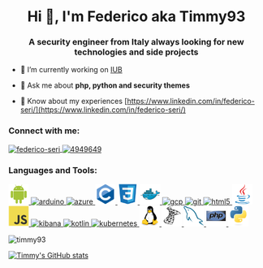 
<h1 align="center">Hi 👋, I'm Federico aka Timmy93
</h1>

<h3 align="center">A security engineer from Italy always looking for new technologies and side projects
</h3>

- 🔭 I’m currently working on [IUB](https://github.com/Timmy93/IUB_Dockerized)

- 💬 Ask me about **php, python and security themes**

- 📄 Know about my experiences [https://www.linkedin.com/in/federico-seri/](https://www.linkedin.com/in/federico-seri/)


<h3 align="left">Connect with me:
</h3>

<p align="left">

<a href="https://linkedin.com/in/federico-seri" target="blank">
<img align="center" src="https://cdn.jsdelivr.net/npm/simple-icons@3.0.1/icons/linkedin.svg" alt="federico-seri" height="30" width="40" />
</a>

<a href="https://stackoverflow.com/users/4949649" target="blank">
<img align="center" src="https://cdn.jsdelivr.net/npm/simple-icons@3.0.1/icons/stackoverflow.svg" alt="4949649" height="30" width="40" />
</a>

</p>


<h3 align="left">Languages and Tools:
</h3>

<p align="left"> 
<a href="https://developer.android.com" target="_blank"> 
<img src="https://github.com/Timmy93/Timmy93/blob/main/Icons/android-original.svg" alt="android" width="40" height="40"/> 
</a> 
<a href="https://www.arduino.cc/" target="_blank"> 
<img src="https://cdn.worldvectorlogo.com/logos/arduino-1.svg" alt="arduino" width="40" height="40"/> 
</a> 
<a href="https://azure.microsoft.com/en-in/" target="_blank"> 
<img src="https://www.vectorlogo.zone/logos/microsoft_azure/microsoft_azure-icon.svg" alt="azure" width="40" height="40"/> 
</a> 
<a href="https://www.cprogramming.com/" target="_blank"> 
<img src="https://github.com/Timmy93/Timmy93/blob/main/Icons/c-original.svg" alt="c" width="40" height="40"/> 
</a> 
<a href="https://www.w3schools.com/css/" target="_blank"> 
<img src="https://github.com/Timmy93/Timmy93/blob/main/Icons/css3-original.svg" alt="css3" width="40" height="40"/> 
</a> 
<a href="https://www.docker.com/" target="_blank"> 
<img src="https://github.com/Timmy93/Timmy93/blob/main/Icons/docker-original.svg" alt="docker" width="40" height="40"/> 
</a> 
<a href="https://cloud.google.com" target="_blank"> 
<img src="https://www.vectorlogo.zone/logos/google_cloud/google_cloud-icon.svg" alt="gcp" width="40" height="40"/> 
</a> 
<a href="https://git-scm.com/" target="_blank"> 
<img src="https://www.vectorlogo.zone/logos/git-scm/git-scm-icon.svg" alt="git" width="40" height="40"/> 
</a> 
<a href="https://www.w3.org/html/" target="_blank"> 
<img src="https://github.com/Timmy93/Timmy93/blob/main/Icons/html5-original.svg" alt="html5" width="40" height="40"/> 
</a> 
<a href="https://www.java.com" target="_blank"> 
<img src="https://github.com/Timmy93/Timmy93/blob/main/Icons/java-original.svg" alt="java" width="40" height="40"/> 
</a> 
<a href="https://developer.mozilla.org/en-US/docs/Web/JavaScript" target="_blank"> 
<img src="https://github.com/Timmy93/Timmy93/blob/main/Icons/javascript-original.svg" alt="javascript" width="40" height="40"/> 
</a> 
<a href="https://www.elastic.co/kibana" target="_blank"> 
<img src="https://www.vectorlogo.zone/logos/elasticco_kibana/elasticco_kibana-icon.svg" alt="kibana" width="40" height="40"/> 
</a> 
<a href="https://kotlinlang.org" target="_blank"> 
<img src="https://www.vectorlogo.zone/logos/kotlinlang/kotlinlang-icon.svg" alt="kotlin" width="40" height="40"/> 
</a> 
<a href="https://kubernetes.io" target="_blank"> 
<img src="https://www.vectorlogo.zone/logos/kubernetes/kubernetes-icon.svg" alt="kubernetes" width="40" height="40"/> 
</a> 
<a href="https://www.linux.org/" target="_blank"> 
<img src="https://github.com/Timmy93/Timmy93/blob/main/Icons/linux-original.svg" alt="linux" width="40" height="40"/> 
</a> 
<a href="https://www.microsoft.com/en-us/sql-server" target="_blank"> 
<img src="https://github.com/Timmy93/Timmy93/blob/main/Icons/microsoftsqlserver-plain.svg" alt="mssql" width="40" height="40"/> 
</a> 
<a href="https://www.mysql.com/" target="_blank"> 
<img src="https://github.com/Timmy93/Timmy93/blob/main/Icons/mysql-original.svg" alt="mysql" width="40" height="40"/> 
</a> 
<a href="https://www.php.net" target="_blank"> 
<img src="https://github.com/Timmy93/Timmy93/blob/main/Icons/php-original.svg" alt="php" width="40" height="40"/> 
</a> 
<a href="https://www.python.org" target="_blank"> 
<img src="https://github.com/Timmy93/Timmy93/blob/main/Icons/python-original.svg" alt="python" width="40" height="40"/> 
</a> 
</p>


<p>
<img align="center" src="https://test2-ten-plum.vercel.app/api/top-langs?username=timmy93&show_icons=true&locale=en&layout=compact" alt="timmy93" />
</p>

[![Timmy's GitHub stats](https://test2-ten-plum.vercel.app/api?username=Timmy93)](https://github.com/Timmy93/github-readme-stats2)
